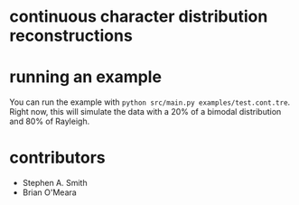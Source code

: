 # continuous character distribution reconstructions

# running an example
You can run the example with `python src/main.py examples/test.cont.tre`. Right now, this will simulate the data with a 20% of a bimodal distribution and 80% of Rayleigh. 

# contributors
 - Stephen A. Smith
 - Brian O'Meara


